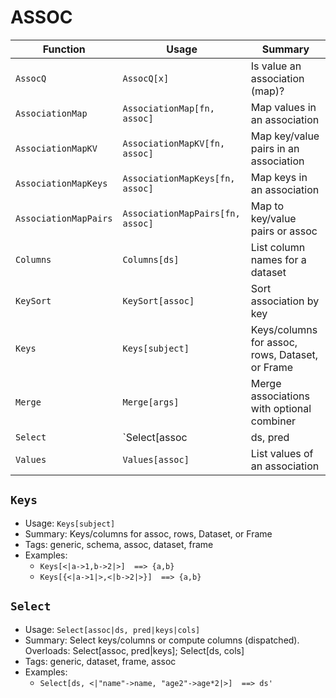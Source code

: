# ASSOC

| Function | Usage | Summary |
|---|---|---|
| `AssocQ` | `AssocQ[x]` | Is value an association (map)? |
| `AssociationMap` | `AssociationMap[fn, assoc]` | Map values in an association |
| `AssociationMapKV` | `AssociationMapKV[fn, assoc]` | Map key/value pairs in an association |
| `AssociationMapKeys` | `AssociationMapKeys[fn, assoc]` | Map keys in an association |
| `AssociationMapPairs` | `AssociationMapPairs[fn, assoc]` | Map to key/value pairs or assoc |
| `Columns` | `Columns[ds]` | List column names for a dataset |
| `KeySort` | `KeySort[assoc]` | Sort association by key |
| `Keys` | `Keys[subject]` | Keys/columns for assoc, rows, Dataset, or Frame |
| `Merge` | `Merge[args]` | Merge associations with optional combiner |
| `Select` | `Select[assoc|ds, pred|keys|cols]` | Select keys/columns or compute columns (dispatched). Overloads: Select[assoc, pred\|keys]; Select[ds, cols] |
| `Values` | `Values[assoc]` | List values of an association |

## `Keys`

- Usage: `Keys[subject]`
- Summary: Keys/columns for assoc, rows, Dataset, or Frame
- Tags: generic, schema, assoc, dataset, frame
- Examples:
  - `Keys[<|a->1,b->2|>]  ==> {a,b}`
  - `Keys[{<|a->1|>,<|b->2|>}]  ==> {a,b}`

## `Select`

- Usage: `Select[assoc|ds, pred|keys|cols]`
- Summary: Select keys/columns or compute columns (dispatched). Overloads: Select[assoc, pred|keys]; Select[ds, cols]
- Tags: generic, dataset, frame, assoc
- Examples:
  - `Select[ds, <|"name"->name, "age2"->age*2|>]  ==> ds'`
